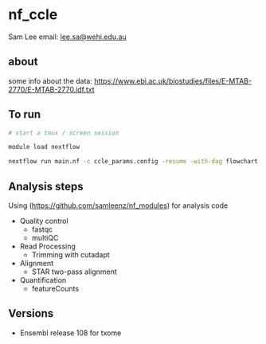 # nf_ccle

Sam Lee
email: lee.sa@wehi.edu.au


## about

some info about the data: https://www.ebi.ac.uk/biostudies/files/E-MTAB-2770/E-MTAB-2770.idf.txt




## To run

```bash
# start a tmux / screen session

module load nextflow

nextflow run main.nf -c ccle_params.config -resume -with-dag flowchart.mmd
```


## Analysis steps

Using (https://github.com/samleenz/nf_modules) for analysis code

- Quality control
  - fastqc
  - multiQC
- Read Processing
  - Trimming with cutadapt
- Alignment
  - STAR two-pass alignment
- Quantification  
  - featureCounts 

## Versions

- Ensembl release 108 for txome